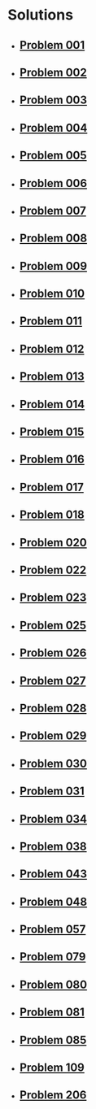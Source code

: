 # Solutions

* ## [Problem 001](problem-001/README.md)

* ## [Problem 002](problem-002/README.md)

* ## [Problem 003](problem-003/README.md)

* ## [Problem 004](problem-004/README.md)

* ## [Problem 005](problem-005/README.md)

* ## [Problem 006](problem-006/README.md)

* ## [Problem 007](problem-007/README.md)

* ## [Problem 008](problem-008/README.md)

* ## [Problem 009](problem-009/README.md)

* ## [Problem 010](problem-010/README.md)

* ## [Problem 011](problem-011/README.md)

* ## [Problem 012](problem-012/README.md)

* ## [Problem 013](problem-013/README.md)

* ## [Problem 014](problem-014/README.md)

* ## [Problem 015](problem-015/README.md)

* ## [Problem 016](problem-016/README.md)

* ## [Problem 017](problem-017/README.md)

* ## [Problem 018](problem-018/README.md)

* ## [Problem 020](problem-020/README.md)

* ## [Problem 022](problem-022/README.md)

* ## [Problem 023](problem-023/README.md)

* ## [Problem 025](problem-025/README.md)

* ## [Problem 026](problem-026/README.md)

* ## [Problem 027](problem-027/README.md)

* ## [Problem 028](problem-028/README.md)

* ## [Problem 029](problem-029/README.md)

* ## [Problem 030](problem-030/README.md)

* ## [Problem 031](problem-031/README.md)

* ## [Problem 034](problem-034/README.md)

* ## [Problem 038](problem-038/README.md)

* ## [Problem 043](problem-043/README.md)

* ## [Problem 048](problem-048/README.md)

* ## [Problem 057](problem-057/README.md)

* ## [Problem 079](problem-079/README.md)

* ## [Problem 080](problem-080/README.md)

* ## [Problem 081](problem-081/README.md)

* ## [Problem 085](problem-085/README.md)

* ## [Problem 109](problem-109/README.md)

* ## [Problem 206](problem-206/README.md)
